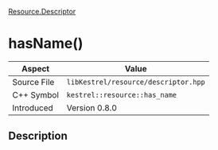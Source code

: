 [Resource.Descriptor](index)
# hasName()
| Aspect | Value |
| --- | --- |
| Source File | `libKestrel/resource/descriptor.hpp` |
| C++ Symbol | `kestrel::resource::has_name` |
| Introduced | Version 0.8.0 |
## Description

